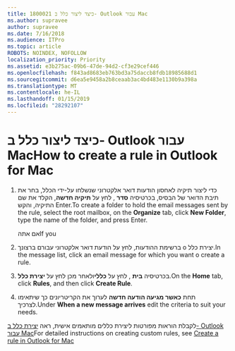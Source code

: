 ```yaml
---
title: 1800021 כיצד ליצור כלל ב- Outlook עבור Mac
ms.author: supravee
author: supravee
ms.date: 7/16/2018
ms.audience: ITPro
ms.topic: article
ROBOTS: NOINDEX, NOFOLLOW
localization_priority: Priority
ms.assetid: e3b275ac-09b6-47de-94d2-cf3e29cef446
ms.openlocfilehash: f843ad8683eb763bd3a75daccb8fdb18985688d1
ms.sourcegitcommit: d6ea5e9458a2b8ceaab3ac4bd483e1130b9a398a
ms.translationtype: MT
ms.contentlocale: he-IL
ms.lasthandoff: 01/15/2019
ms.locfileid: "28292107"
---
```

# <a name="how-to-create-a-rule-in-outlook-for-mac"></a><span data-ttu-id="48fc0-102">כיצד ליצור כלל ב- Outlook עבור Mac</span><span class="sxs-lookup"><span data-stu-id="48fc0-102">How to create a rule in Outlook for Mac</span></span>

1. <span data-ttu-id="48fc0-103">כדי ליצור תיקיה לאחסון הודעות דואר אלקטרוני שנשלחו על-ידי הכלל, בחר את תיבת הדואר של הבסיס, בכרטיסיה **סדר** , לחץ על **תיקיה חדשה**, הקלד את שם התיקיה, והקש Enter.</span><span class="sxs-lookup"><span data-stu-id="48fc0-103">To create a folder to hold the email messages sent by the rule, select the root mailbox, on the **Organize** tab, click **New Folder**, type the name of the folder, and press Enter.</span></span>
    
    <span data-ttu-id="48fc0-104">אם אתה</span><span class="sxs-lookup"><span data-stu-id="48fc0-104">If you</span></span> 
    
2. <span data-ttu-id="48fc0-105">ברשימת ההודעות, לחץ על הודעת דואר אלקטרוני עבורם ברצונך o יצירת כלל.</span><span class="sxs-lookup"><span data-stu-id="48fc0-105">In the message list, click an email message for which you want o create a rule.</span></span>
    
3. <span data-ttu-id="48fc0-106">בכרטיסיה **בית** , לחץ על **כללי**ולאחר מכן לחץ על **יצירת כלל**.</span><span class="sxs-lookup"><span data-stu-id="48fc0-106">On the **Home** tab, click **Rules**, and then click **Create Rule**.</span></span>
    
4. <span data-ttu-id="48fc0-107">תחת **כאשר מגיעה הודעה חדשה** לערוך את הקריטריונים כך שיתאימו לצרכיך.</span><span class="sxs-lookup"><span data-stu-id="48fc0-107">Under **When a new message arrives** edit the criteria to suit your needs.</span></span> 
    
<span data-ttu-id="48fc0-108">לקבלת הוראות מפורטות ליצירת כללים מותאמים אישית, ראה [יצירת כלל ב- Outlook עבור Mac](https://aka.ms/AA1uy0v)</span><span class="sxs-lookup"><span data-stu-id="48fc0-108">For detailed instructions on creating custom rules, see [Create a rule in Outlook for Mac](https://aka.ms/AA1uy0v)</span></span>
  

